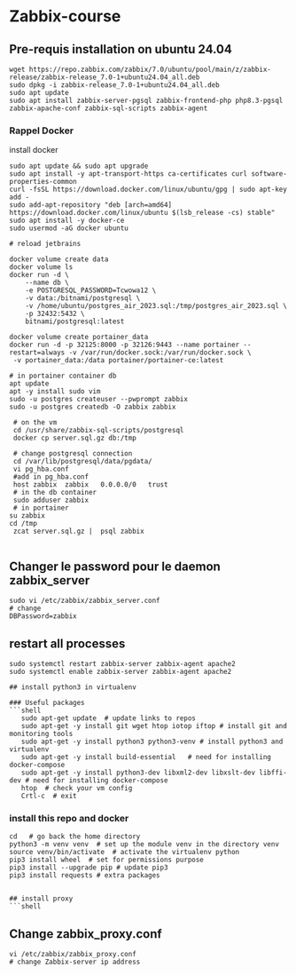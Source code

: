 # Zabbix-course

## Pre-requis installation on ubuntu 24.04
```shell
wget https://repo.zabbix.com/zabbix/7.0/ubuntu/pool/main/z/zabbix-release/zabbix-release_7.0-1+ubuntu24.04_all.deb
sudo dpkg -i zabbix-release_7.0-1+ubuntu24.04_all.deb
sudo apt update 
sudo apt install zabbix-server-pgsql zabbix-frontend-php php8.3-pgsql zabbix-apache-conf zabbix-sql-scripts zabbix-agent
```
### Rappel Docker
install docker   
```shell
sudo apt update && sudo apt upgrade
sudo apt install -y apt-transport-https ca-certificates curl software-properties-common
curl -fsSL https://download.docker.com/linux/ubuntu/gpg | sudo apt-key add -
sudo add-apt-repository "deb [arch=amd64] https://download.docker.com/linux/ubuntu $(lsb_release -cs) stable"
sudo apt install -y docker-ce
sudo usermod -aG docker ubuntu 
      
# reload jetbrains

docker volume create data
docker volume ls
docker run -d \
	--name db \
	-e POSTGRESQL_PASSWORD=Tcwowa12 \
	-v data:/bitnami/postgresql \
	-v /home/ubuntu/postgres_air_2023.sql:/tmp/postgres_air_2023.sql \
	-p 32432:5432 \
	bitnami/postgresql:latest

docker volume create portainer_data
docker run -d -p 32125:8000 -p 32126:9443 --name portainer --restart=always -v /var/run/docker.sock:/var/run/docker.sock \
 -v portainer_data:/data portainer/portainer-ce:latest

# in portainer container db 
apt update
apt -y install sudo vim
sudo -u postgres createuser --pwprompt zabbix
sudo -u postgres createdb -O zabbix zabbix
 
 # on the vm 
 cd /usr/share/zabbix-sql-scripts/postgresql
 docker cp server.sql.gz db:/tmp
 
 # change postgresql connection  
 cd /var/lib/postgresql/data/pgdata/
 vi pg_hba.conf
 #add in pg_hba.conf
 host zabbix  zabbix   0.0.0.0/0   trust
 # in the db container
 sudo adduser zabbix
 # in portainer 
su zabbix
cd /tmp 
 zcat server.sql.gz |  psql zabbix 
 
```
## Changer le password pour le daemon zabbix_server
```shell
sudo vi /etc/zabbix/zabbix_server.conf
# change 
DBPassword=zabbix
```
## restart all processes
```shell
sudo systemctl restart zabbix-server zabbix-agent apache2
sudo systemctl enable zabbix-server zabbix-agent apache2

## install python3 in virtualenv 

### Useful packages  
```shell
   sudo apt-get update  # update links to repos
   sudo apt-get -y install git wget htop iotop iftop # install git and monitoring tools
   sudo apt-get -y install python3 python3-venv # install python3 and virtualenv
   sudo apt-get -y install build-essential   # need for installing docker-compose
   sudo apt-get -y install python3-dev libxml2-dev libxslt-dev libffi-dev # need for installing docker-compose
   htop  # check your vm config
   Crtl-c  # exit 
``` 
### install this repo and docker    
```shell script
cd   # go back the home directory
python3 -m venv venv  # set up the module venv in the directory venv
source venv/bin/activate  # activate the virtualenv python
pip3 install wheel  # set for permissions purpose
pip3 install --upgrade pip # update pip3
pip3 install requests # extra packages


## install proxy
```shell

```

## Change zabbix_proxy.conf
```shell
vi /etc/zabbix/zabbix_proxy.conf
# change Zabbix-server ip address
```





